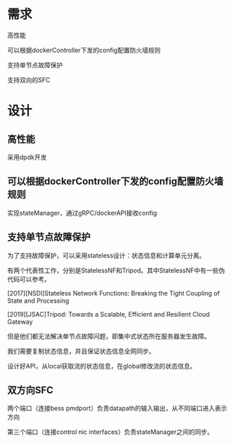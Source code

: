 # 需求
高性能

可以根据dockerController下发的config配置防火墙规则

支持单节点故障保护

支持双向的SFC

# 设计
## 高性能
采用dpdk开发

## 可以根据dockerController下发的config配置防火墙规则
实现stateManager，通过gRPC/dockerAPI接收config

## 支持单节点故障保护
为了支持故障保护，可以采用stateless设计：状态信息和计算单元分离。

有两个代表性工作，分别是StatelessNF和Tripod。其中StatelessNF中有一些伪代码可以参考。

[2017][NSDI]Stateless Network Functions: Breaking the Tight Coupling of State and Processing

[2019][JSAC]Tripod: Towards a Scalable, Efficient and Resilient Cloud Gateway

但是他们都无法解决单节点故障问题，即集中式状态所在服务器发生故障。

我们需要复制状态信息，并且保证状态信息全网同步。

设计好API，从local获取流的状态信息，在global修改流的状态信息。

## 双方向SFC
两个端口（连接bess pmdport）负责datapath的输入输出，从不同端口进入表示方向

第三个端口（连接control nic interfaces）负责stateManager之间的同步。